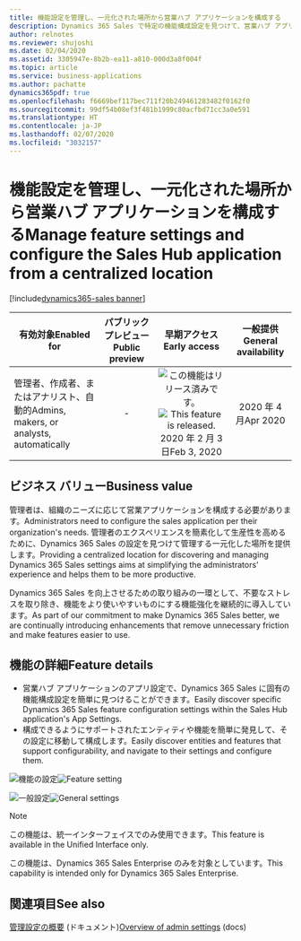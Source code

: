 ```yaml
---
title: 機能設定を管理し、一元化された場所から営業ハブ アプリケーションを構成する
description: Dynamics 365 Sales で特定の機能構成設定を見つけて、営業ハブ アプリケーションで一元化した場所から管理します。
author: relnotes
ms.reviewer: shujoshi
ms.date: 02/04/2020
ms.assetid: 3305947e-8b2b-ea11-a810-000d3a8f004f
ms.topic: article
ms.service: business-applications
ms.author: pachatte
dynamics365pdf: true
ms.openlocfilehash: f6669bef117bec711f20b249461283482f0162f0
ms.sourcegitcommit: 99df54b08ef3f481b1999c80acfbd71cc3a0e591
ms.translationtype: HT
ms.contentlocale: ja-JP
ms.lasthandoff: 02/07/2020
ms.locfileid: "3032157"
---
```

# <a name="manage-feature-settings-and-configure-the-sales-hub-application-from-a-centralized-location"></a><span data-ttu-id="357dc-103">機能設定を管理し、一元化された場所から営業ハブ アプリケーションを構成する</span><span class="sxs-lookup"><span data-stu-id="357dc-103">Manage feature settings and configure the Sales Hub application from a centralized location</span></span>
[!include[dynamics365-sales banner](../includes/dynamics365-sales.md)]

| <span data-ttu-id="357dc-104">有効対象</span><span class="sxs-lookup"><span data-stu-id="357dc-104">Enabled for</span></span>    |  <span data-ttu-id="357dc-105">パブリック プレビュー</span><span class="sxs-lookup"><span data-stu-id="357dc-105">Public preview</span></span> | <span data-ttu-id="357dc-106">早期アクセス</span><span class="sxs-lookup"><span data-stu-id="357dc-106">Early access</span></span> | <span data-ttu-id="357dc-107">一般提供</span><span class="sxs-lookup"><span data-stu-id="357dc-107">General availability</span></span> | 
| ---------- | :----------: |:----------: |:----------: |
|<span data-ttu-id="357dc-108">管理者、作成者、またはアナリスト、自動的</span><span class="sxs-lookup"><span data-stu-id="357dc-108">Admins, makers, or analysts, automatically</span></span>|-|<span data-ttu-id="357dc-109">![この機能はリリース済みです。](/dynamics365-release-plan/media/green-checkmark.png "この機能はリリース済みです。")</span><span class="sxs-lookup"><span data-stu-id="357dc-109">![This feature is released.](/dynamics365-release-plan/media/green-checkmark.png "This feature is released.")</span></span> <span data-ttu-id="357dc-110">2020 年 2 月 3 日</span><span class="sxs-lookup"><span data-stu-id="357dc-110">Feb 3, 2020</span></span>| <span data-ttu-id="357dc-111">2020 年 4 月</span><span class="sxs-lookup"><span data-stu-id="357dc-111">Apr 2020</span></span>|


## <a name="business-value"></a><span data-ttu-id="357dc-112">ビジネス バリュー</span><span class="sxs-lookup"><span data-stu-id="357dc-112">Business value</span></span>
<!-- bv start -->
<span data-ttu-id="357dc-113">管理者は、組織のニーズに応じて営業アプリケーションを構成する必要があります。</span><span class="sxs-lookup"><span data-stu-id="357dc-113">Administrators need to configure the sales application per their organization's needs.</span></span> <span data-ttu-id="357dc-114">管理者のエクスペリエンスを簡素化して生産性を高めるために、Dynamics 365 Sales の設定を見つけて管理する一元化した場所を提供します。</span><span class="sxs-lookup"><span data-stu-id="357dc-114">Providing a centralized location for discovering and managing Dynamics 365 Sales settings aims at simplifying the administrators' experience and helps them to be more productive.</span></span> 

<span data-ttu-id="357dc-115">Dynamics 365 Sales を向上させるための取り組みの一環として、不要なストレスを取り除き、機能をより使いやすいものにする機能強化を継続的に導入しています。</span><span class="sxs-lookup"><span data-stu-id="357dc-115">As part of our commitment to make Dynamics 365 Sales better, we are continually introducing enhancements that remove unnecessary friction and make features easier to use.</span></span>
<!-- bv end -->



## <a name="feature-details"></a><span data-ttu-id="357dc-116">機能の詳細</span><span class="sxs-lookup"><span data-stu-id="357dc-116">Feature details</span></span>
<!--feature detail start -->
- <span data-ttu-id="357dc-117">営業ハブ アプリケーションのアプリ設定で、Dynamics 365 Sales に固有の機能構成設定を簡単に見つけることができます。</span><span class="sxs-lookup"><span data-stu-id="357dc-117">Easily discover specific Dynamics 365 Sales feature configuration settings within the Sales Hub application's App Settings.</span></span>
- <span data-ttu-id="357dc-118">構成できるようにサポートされたエンティティや機能を簡単に発見して、その設定に移動して構成します。</span><span class="sxs-lookup"><span data-stu-id="357dc-118">Easily discover entities and features that support configurability, and navigate to their settings and configure them.</span></span>
<!--feature detail end -->

<span data-ttu-id="357dc-119">![機能の設定](media/feature-setting.png "機能の設定")</span><span class="sxs-lookup"><span data-stu-id="357dc-119">![Feature setting](media/feature-setting.png "Feature setting")</span></span>
<!-- Picture 1 -->
<span data-ttu-id="357dc-120">![一般設定](media/general-settings.png "一般設定")</span><span class="sxs-lookup"><span data-stu-id="357dc-120">![General settings](media/general-settings.png "General settings")</span></span>
<!-- Picture 2 -->

> [!NOTE]
> <span data-ttu-id="357dc-121">この機能は、統一インターフェイスでのみ使用できます。</span><span class="sxs-lookup"><span data-stu-id="357dc-121">This feature is available in the Unified Interface only.</span></span> 
>
> <span data-ttu-id="357dc-122">この機能は、Dynamics 365 Sales Enterprise のみを対象としています。</span><span class="sxs-lookup"><span data-stu-id="357dc-122">This capability is intended only for Dynamics 365 Sales Enterprise.</span></span>







## <a name="see-also"></a><span data-ttu-id="357dc-123">関連項目</span><span class="sxs-lookup"><span data-stu-id="357dc-123">See also</span></span>

<span data-ttu-id="357dc-124">[管理設定の概要](https://docs.microsoft.com/dynamics365/sales-enterprise/admin-settings-overview) (ドキュメント)</span><span class="sxs-lookup"><span data-stu-id="357dc-124">[Overview of admin settings](https://docs.microsoft.com/dynamics365/sales-enterprise/admin-settings-overview) (docs)</span></span>
